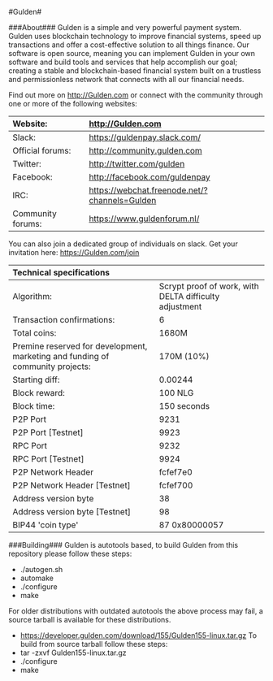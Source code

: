 #Gulden#

###About###
Gulden is a simple and very powerful payment system. Gulden uses blockchain technology to improve financial systems, speed up transactions and offer a cost-effective solution to all things finance. Our software is open source, meaning you can implement Gulden in your own software and build tools and services that help accomplish our goal; creating a stable and blockchain-based financial system built on a trustless and permissionless network that connects with all our financial needs.


Find out more on http://Gulden.com or connect with the community through one or more of the following websites:

|Website:|http://Gulden.com|
|:-----------|:-------|
|Slack:|https://guldenpay.slack.com/|
|Official forums:|http://community.gulden.com|
|Twitter:|http://twitter.com/gulden|
|Facebook:|http://facebook.com/guldenpay|
|IRC:|https://webchat.freenode.net/?channels=Gulden|
|Community forums:|https://www.guldenforum.nl/|


You can also join a dedicated group of individuals on slack. Get your invitation here: 
https://Gulden.com/join


|Technical specifications||
|:-----------|:---------|
|Algorithm:|Scrypt proof of work, with DELTA difficulty adjustment|
|Transaction confirmations:|6|
|Total coins:|1680M|
|Premine reserved for development, marketing and funding of community projects:|170M (10%)|
|Starting diff:|0.00244|
|Block reward:|100 NLG|
|Block time:|150 seconds|
|P2P Port|9231|
|P2P Port [Testnet]|9923|
|RPC Port|9232|
|RPC Port [Testnet]|9924|
|P2P Network Header|fcfef7e0|
|P2P Network Header [Testnet]|fcfef700|
|Address version byte|38|
|Address version byte [Testnet]|98|
|BIP44 'coin type'|87 0x80000057|




###Building###
Gulden is autotools based, to build Gulden from this repository please follow these steps:
* ./autogen.sh
* automake
* ./configure
* make

For older distributions with outdated autotools the above process may fail, a source tarball is available for these distributions.
* https://developer.gulden.com/download/155/Gulden155-linux.tar.gz
To build from source tarball follow these steps:
* tar -zxvf Gulden155-linux.tar.gz
* ./configure
* make
